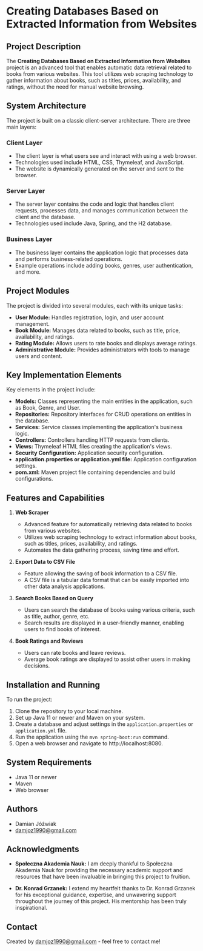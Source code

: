 # Creating Databases Based on Extracted Information from Websites

## Project Description
The **Creating Databases Based on Extracted Information from Websites** project is an advanced tool that enables automatic data retrieval related to books from various websites. This tool utilizes web scraping technology to gather information about books, such as titles, prices, availability, and ratings, without the need for manual website browsing.

## System Architecture
The project is built on a classic client-server architecture. There are three main layers:

### Client Layer
- The client layer is what users see and interact with using a web browser.
- Technologies used include HTML, CSS, Thymeleaf, and JavaScript.
- The website is dynamically generated on the server and sent to the browser.

### Server Layer
- The server layer contains the code and logic that handles client requests, processes data, and manages communication between the client and the database.
- Technologies used include Java, Spring, and the H2 database.

### Business Layer
- The business layer contains the application logic that processes data and performs business-related operations.
- Example operations include adding books, genres, user authentication, and more.

## Project Modules
The project is divided into several modules, each with its unique tasks:

- **User Module:** Handles registration, login, and user account management.
- **Book Module:** Manages data related to books, such as title, price, availability, and ratings.
- **Rating Module:** Allows users to rate books and displays average ratings.
- **Administrative Module:** Provides administrators with tools to manage users and content.

## Key Implementation Elements
Key elements in the project include:

- **Models:** Classes representing the main entities in the application, such as Book, Genre, and User.
- **Repositories:** Repository interfaces for CRUD operations on entities in the database.
- **Services:** Service classes implementing the application's business logic.
- **Controllers:** Controllers handling HTTP requests from clients.
- **Views:** Thymeleaf HTML files creating the application's views.
- **Security Configuration:** Application security configuration.
- **application.properties or application.yml file:** Application configuration settings.
- **pom.xml:** Maven project file containing dependencies and build configurations.

## Features and Capabilities
1. **Web Scraper**
   - Advanced feature for automatically retrieving data related to books from various websites.
   - Utilizes web scraping technology to extract information about books, such as titles, prices, availability, and ratings.
   - Automates the data gathering process, saving time and effort.

2. **Export Data to CSV File**
   - Feature allowing the saving of book information to a CSV file.
   - A CSV file is a tabular data format that can be easily imported into other data analysis applications.

3. **Search Books Based on Query**
   - Users can search the database of books using various criteria, such as title, author, genre, etc.
   - Search results are displayed in a user-friendly manner, enabling users to find books of interest.

4. **Book Ratings and Reviews**
   - Users can rate books and leave reviews.
   - Average book ratings are displayed to assist other users in making decisions.

## Installation and Running
To run the project:

1. Clone the repository to your local machine.
2. Set up Java 11 or newer and Maven on your system.
3. Create a database and adjust settings in the `application.properties` or `application.yml` file.
4. Run the application using the `mvn spring-boot:run` command.
5. Open a web browser and navigate to http://localhost:8080.

## System Requirements
- Java 11 or newer
- Maven
- Web browser

## Authors
- Damian Jóźwiak
- damjoz1990@gmail.com

## Acknowledgments
- **Społeczna Akademia Nauk:** I am deeply thankful to Społeczna Akademia Nauk for providing the necessary academic support and resources that have been invaluable in bringing this project to fruition.

- **Dr. Konrad Grzanek:** I extend my heartfelt thanks to Dr. Konrad Grzanek for his exceptional guidance, expertise, and unwavering support throughout the journey of this project. His mentorship has been truly inspirational.

## Contact
Created by damjoz1990@gmail.com - feel free to contact me!
